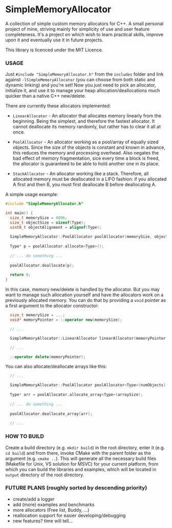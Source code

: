 # SimpleMemoryAllocator

A collection of simple custom memory allocators for C++. A small personal project of mine, striving mainly for simplicity of use and user feature completeness.
It's a project on which wish to learn practical skills, improve upon it and eventually use it in future projects.

This library is licenced under the MIT Licence.


### USAGE
Just `#include "SimpleMemoryAllocator.h"` from the `includes` folder and link against `-lSimpleMemoryAllocator` (you can choose from both static and dynamic linking) and you're set! Now you just need to pick an allocator, initialize it, and use it to manage your heap allocation/deallocations much quicker than a native C++ new/delete.

There are currently these allocators implemented:
  - `LinearAllocator` - An allocator that allocates memory linearly from the beginning. Being the simplest, and therefore the fastest allocator. It cannot deallocate its memory randomly, but rather has to clear it all at once. 

  - `PoolAllocator`   - An allocator working as a pool/array of equally sized objects. Since the size of the objects is constant and known in advance, this reduces the memory and processing overhead. Also negates the bad effect of memory fragmentation, sice every time a block is freed, the allocator is guaranteed to be able to hold another one in its place.

  - `StackAllocator`  - An allocator working like a stack. Therefore, all allocated memory must be deallocated in a LIFO fashion: if you allocated A first and then B, you must first deallocate B before deallocating A.
                        
A simple usage example: 
```C++
#include "SimpleMemoryAllocator.h"

int main() {
  size_t memorySize = 4096;
  size_t objectSize = sizeof(Type);
  uint8_t objectAlignment = alignof(Type);
  
  SimpleMemoryAllocator::PoolAllocator poolAllocator(memorySize, objectSize, objectAlignment);
  
  Type* p = poolAllocator.allocate<Type>();
  
  // ... do something ...
  
  poolAllocator.deallocate(p);
  
  return 0;
}
```
In this case, memory new/delete is handled by the allocator. But you may want to manage such allocation yourself and have the allocators work on a previously allocated memory. You can do that by providing a `void` pointer as a first argument to the allocator constructor:
```C++
  size_t memorySize = ...;
  void* memoryPointer = ::operator new(memorySize);

  // ...

  SimpleMemoryAllocator::LinearAllocator linearAllocator(memoryPointer, memorySize);

  // ...

  ::operator delete(memoryPointer);
```
You can also allocate/deallocate arrays like this:
```C++
  // ...

  SimpleMemoryAllocator::PoolAllocator poolAllocator<Type>(numObjects);
  
  Type* arr = poolAllocator.allocate_array<Type>(arraySize);
  
  // ... do something ...
  
  poolAllocator.deallocate_array(arr);
  
  // ...
```


### HOW TO BUILD
Create a build directory (e.g. `mkdir build`) in the root directory, enter it (e.g. `cd build`) and from there, invoke CMake with the parent folder as the argument (e.g. `cmake ..`). This will generate all the necessary build files (Makefile for Unix, VS solution for MSVC) for your current platform, from which you can build the libraries and examples, which will be located in `output` directory of the root directory.


### FUTURE PLANS (roughly sorted by descending priority)
  - create/add a logger
  - add (more) examples and benchmarks
  - more allocators (Free list, Buddy, ...)
  - reallocation support for easier developing/debugging
  - new features? time will tell...